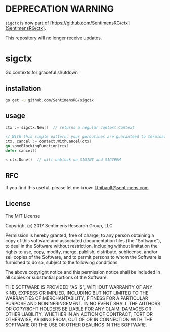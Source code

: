 # DEPRECATION WARNING

`sigctx` is now part of [https://github.com/SentimensRG/ctx](SentimensRG/ctx).

This repository will no longer receive updates.

# sigctx
Go contexts for graceful shutdown

## installation

```bash
go get -u github.com/SentimensRG/sigctx
```

## usage

```go
ctx := sigctx.New()  // returns a regular context.Context

// With this simple pattern, your goroutines are guaranteed to terminate correctly
ctx, cancel := context.WithCancel(ctx)
go someBlockingFunction(ctx)
defer cancel()

<-ctx.Done()  // will unblock on SIGINT and SIGTERM
```

## RFC

If you find this useful, please let me know:  <l.thibault@sentimens.com>

## License
The MIT License

Copyright (c) 2017 Sentimens Research Group, LLC

Permission is hereby granted, free of charge, to any person obtaining a copy
of this software and associated documentation files (the "Software"), to deal
in the Software without restriction, including without limitation the rights
to use, copy, modify, merge, publish, distribute, sublicense, and/or sell
copies of the Software, and to permit persons to whom the Software is
furnished to do so, subject to the following conditions:

The above copyright notice and this permission notice shall be included in
all copies or substantial portions of the Software.

THE SOFTWARE IS PROVIDED "AS IS", WITHOUT WARRANTY OF ANY KIND, EXPRESS OR
IMPLIED, INCLUDING BUT NOT LIMITED TO THE WARRANTIES OF MERCHANTABILITY,
FITNESS FOR A PARTICULAR PURPOSE AND NONINFRINGEMENT. IN NO EVENT SHALL THE
AUTHORS OR COPYRIGHT HOLDERS BE LIABLE FOR ANY CLAIM, DAMAGES OR OTHER
LIABILITY, WHETHER IN AN ACTION OF CONTRACT, TORT OR OTHERWISE, ARISING FROM,
OUT OF OR IN CONNECTION WITH THE SOFTWARE OR THE USE OR OTHER DEALINGS IN
THE SOFTWARE.
